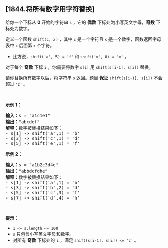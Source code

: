 ## [1844.将所有数字用字符替换]
<p>给你一个下标从 <strong>0</strong> 开始的字符串 <code>s</code> ，它的 <strong>偶数</strong> 下标处为小写英文字母，<strong>奇数</strong> 下标处为数字。</p>

<p>定义一个函数 <code>shift(c, x)</code> ，其中 <code>c</code> 是一个字符且 <code>x</code> 是一个数字，函数返回字母表中 <code>c</code> 后面第 <code>x</code> 个字符。</p>

<ul>
	<li>比方说，<code>shift('a', 5) = 'f'</code> 和 <code>shift('x', 0) = 'x'</code> 。</li>
</ul>

<p>对于每个 <strong>奇数</strong> 下标 <code>i</code> ，你需要将数字 <code>s[i]</code> 用 <code>shift(s[i-1], s[i])</code> 替换。</p>

<p>请你替换所有数字以后，将字符串 <code>s</code> 返回。题目 <strong>保证</strong><em> </em><code>shift(s[i-1], s[i])</code> 不会超过 <code>'z'</code> 。</p>

<p> </p>

<p><strong>示例 1：</strong></p>

<pre><b>输入：</b>s = "a1c1e1"
<b>输出：</b>"abcdef"
<strong>解释：</strong>数字被替换结果如下：
- s[1] -&gt; shift('a',1) = 'b'
- s[3] -&gt; shift('c',1) = 'd'
- s[5] -&gt; shift('e',1) = 'f'</pre>

<p><strong>示例 2：</strong></p>

<pre><b>输入：</b>s = "a1b2c3d4e"
<b>输出：</b>"abbdcfdhe"
<strong>解释：</strong>数字被替换结果如下：
- s[1] -&gt; shift('a',1) = 'b'
- s[3] -&gt; shift('b',2) = 'd'
- s[5] -&gt; shift('c',3) = 'f'
- s[7] -&gt; shift('d',4) = 'h'</pre>

<p> </p>

<p><strong>提示：</strong></p>

<ul>
	<li><code>1 &lt;= s.length &lt;= 100</code></li>
	<li><code>s</code> 只包含小写英文字母和数字。</li>
	<li>对所有 <strong>奇数</strong> 下标处的 <code>i</code> ，满足 <code>shift(s[i-1], s[i]) &lt;= 'z'</code> 。</li>
</ul>
